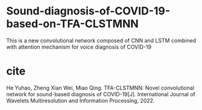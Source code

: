 # Sound-diagnosis-of-COVID-19-based-on-TFA-CLSTMNN
This is a new convolutional network composed of CNN and LSTM combined with attention mechanism for voice diagnosis of COVID-19
# cite
He Yuhao, Zheng Xian Wei, Miao Qing. TFA-CLSTMNN: Novel convolutional network for sound-based diagnosis of COVID-19[J]. International Journal of Wavelets Multiresolution and Information Processing, 2022.

